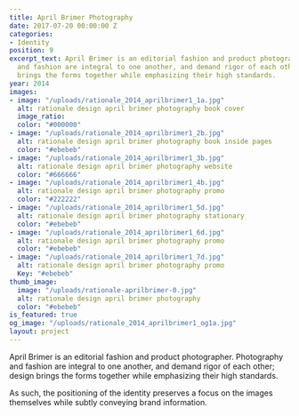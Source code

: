 ```yaml
---
title: April Brimer Photography
date: 2017-07-20 00:00:00 Z
categories:
- Identity
position: 9
excerpt_text: April Brimer is an editorial fashion and product photographer. Photography
  and fashion are integral to one another, and demand rigor of each other; design
  brings the forms together while emphasizing their high standards.
year: 2014
images:
- image: "/uploads/rationale_2014_aprilbrimer1_1a.jpg"
  alt: rationale design april brimer photography book cover
  image_ratio: 
  color: "#000000"
- image: "/uploads/rationale_2014_aprilbrimer1_2b.jpg"
  alt: rationale design april brimer photography book inside pages
  color: "#ebebeb"
- image: "/uploads/rationale_2014_aprilbrimer1_3b.jpg"
  alt: rationale design april brimer photography website
  color: "#666666"
- image: "/uploads/rationale_2014_aprilbrimer1_4b.jpg"
  alt: rationale design april brimer photography promo
  color: "#222222"
- image: "/uploads/rationale_2014_aprilbrimer1_5d.jpg"
  alt: rationale design april brimer photography stationary
  color: "#ebebeb"
- image: "/uploads/rationale_2014_aprilbrimer1_6d.jpg"
  alt: rationale design april brimer photography promo
  color: "#ebebeb"
- image: "/uploads/rationale_2014_aprilbrimer1_7d.jpg"
  alt: rationale design april brimer photography promo
  Key: "#ebebeb"
thumb_image:
  image: "/uploads/rationale-aprilbrimer-0.jpg"
  alt: rationale design april brimer photography
  color: "#ebebeb"
is_featured: true
og_image: "/uploads/rationale_2014_aprilbrimer1_og1a.jpg"
layout: project
---
```


April Brimer is an editorial fashion and product photographer. Photography and fashion are integral to one another, and demand rigor of each other; design brings the forms together while emphasizing their high standards.

As such, the positioning of the identity preserves a focus on the images themselves while subtly conveying brand information.